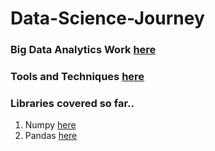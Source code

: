 # Data-Science-Journey

### Big Data Analytics Work [here](https://github.com/Muhammad-Usama-07/Data-Science-Journey/tree/main/Big_Data_analytics)

### Tools and Techniques [here](https://github.com/Muhammad-Usama-07/Data-Science-Journey/tree/main/Tools_%26_Techniques_for_DataScientist)

### Libraries covered so far..
1. Numpy [here](https://github.com/Muhammad-Usama-07/Data-Science-Journey/tree/main/NumericalPython)
2. Pandas [here](https://github.com/Muhammad-Usama-07/Data-Science-Journey/tree/main/Pandas)
